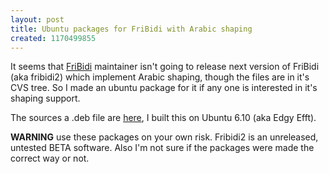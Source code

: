```yaml
---
layout: post
title: Ubuntu packages for FriBidi with Arabic shaping
created: 1170499855
---
```

It seems that [FriBidi](http://fribidi.org) maintainer isn't going to release next version of FriBidi (aka fribidi2) which implement Arabic shaping, though the files are in it's CVS tree. So I made an ubuntu package for it if any one is interested in it's shaping support.

The sources a .deb file are [here](http://khaled.djihed.com/ubuntu/fribidi/), I built this on Ubuntu 6.10 (aka Edgy Efft).

**WARNING** use these packages on your own risk. 
Fribidi2 is an unreleased, untested BETA software. 
Also I'm not sure if the packages were made the correct way or not.
